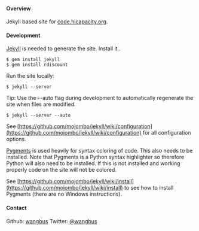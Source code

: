 #### Overview
Jekyll based site for [code.hicapacity.org](http://code.hicapacity.org).

#### Development
[Jekyll](https://github.com/mojombo/jekyll) is needed to generate the site.
Install it..

    $ gem install jekyll
    $ gem install rdiscount

Run the site locally:

    $ jekyll --server
  
Tip: Use the --auto flag during development to automatically regenerate the site when files are modified.

    $ jekyll --server --auto

See [https://github.com/mojombo/jekyll/wiki/configuration](https://github.com/mojombo/jekyll/wiki/configuration) for all configuration options.

[Pygments](http://pygments.org/) is used heavily for syntax coloring of code. This also needs to be installed. Note that Pygments is a Python syntax highlighter so therefore Python will also need to be installed. If this is not installed and working properly code on the site will not be colored.

See [https://github.com/mojombo/jekyll/wiki/install](https://github.com/mojombo/jekyll/wiki/install) to see how to install Pygments (there are no Windows instructions).

#### Contact
Github: [wangbus](http://github.com/wangbus)
Twitter: [@wangbus](http://twitter.com/wangbus)
